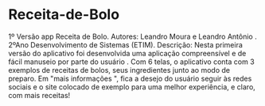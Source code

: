 # Receita-de-Bolo
1º Versão app Receita de Bolo.
Autores:  Leandro Moura e Leandro Antônio . 2ºAno Desenvolvimento de Sistemas (ETIM).
Descrição:  Nesta primeira versão do aplicativo foi desenvolvida uma aplicação  compreensível  e de fácil manuseio por parte do usuário . Com 6 telas, o aplicativo conta com 3 exemplos de receitas de bolos, seus ingredientes junto ao modo de preparo. Em "mais informações ", fica a desejo do usuário  seguir  às redes sociais e o site  colocado de exemplo para uma melhor experiência, e claro, com mais receitas!


